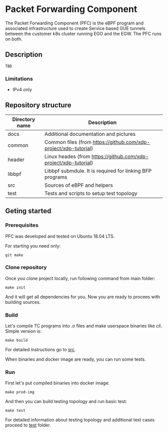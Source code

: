 # Packet Forwarding Component

The Packet Forwarding Component (PFC) is the eBPF program and associated infrastructure used to create Service based GUE tunnels between the customer k8s cluster running EGO and the EGW.  The PFC runs on both.

## Description

    TBD

### Limitations

- IPv4 only


## Repository structure

| Directory name         | Description                                                       |
| ---------------------- | ----------------------------------------------------------------- |
|      docs              | Additional documentation and pictures                             |
|      common            | Common files (from https://github.com/xdp-project/xdp-tutorial)   |
|      header            | Linux heades (from https://github.com/xdp-project/xdp-tutorial)   |
|      libbpf            | Libbpf submdule. It is required for linking BFP programs          |
|      src               | Sources of eBPF and helpers                                       |
|      test              | Tests and scripts to setup test topology                          |

## Geting started

### Prerequisites

PFC was developed and tested on Ubuntu 18.04 LTS.

For starting you need only:

    git make

### Clone repository

Once you clone project locally, run following command from main folder:

    make init
    
And it will get all dependencies for you. Now you are ready to procees with building sources.

### Build

Let's compile TC programs into *.o* files and make userspace binaries like *cli*. 
Simple version is:

    make build

For detailed instructions go to [src](src/).

When binaries and docker image are ready, you can run some tests.

### Run

First let's put compiled binaries into docker image:

    make prod-img

And then you can build testing topology and run basic test:

    make test

For detailed information about testing topology and additional test cases proceed to [test](test/) folder. 
